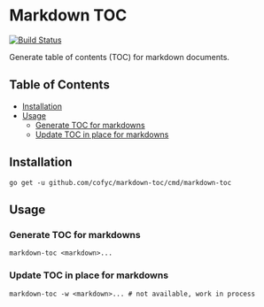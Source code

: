 # Markdown TOC

[![Build Status](https://travis-ci.org/cofyc/markdown-toc.svg?branch=master)](https://travis-ci.org/cofyc/markdown-toc)

Generate table of contents (TOC) for markdown documents.

## Table of Contents

- [Installation](#installation)
- [Usage](#usage)
  * [Generate TOC for markdowns](#generate-toc-for-markdowns)
  * [Update TOC in place for markdowns](#update-toc-in-place-for-markdowns)

## Installation

```
go get -u github.com/cofyc/markdown-toc/cmd/markdown-toc
```

## Usage

### Generate TOC for markdowns

```
markdown-toc <markdown>...
```

### Update TOC in place for markdowns

```
markdown-toc -w <markdown>... # not available, work in process
```
